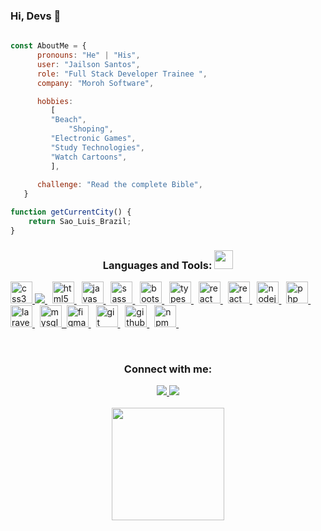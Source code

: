 ### Hi, Devs 👋

```javascript
 
const AboutMe = {
      pronouns: "He" | "His",
      user: "Jailson Santos",
      role: "Full Stack Developer Trainee ",
      company: "Moroh Software",

      hobbies: 
         [
	     "Beach",
             "Shoping",
	     "Electronic Games",
	     "Study Technologies",
	     "Watch Cartoons",
         ],
	 
      challenge: "Read the complete Bible",
   }

function getCurrentCity() {
	return Sao_Luis_Brazil;
}

 ```

<h3 align="center">Languages and Tools: <img src="https://media.giphy.com/media/WUlplcMpOCEmTGBtBW/giphy.gif" width="30"></h3>

<p> 	
<a href="https://www.w3schools.com/css/" target="_blank"> 
  <img src="https://cdn.jsdelivr.net/gh/devicons/devicon/icons/css3/css3-original.svg" alt="css3" height="35px"/>
  <img src="https://cdn.jsdelivr.net/gh/devicons/devicon/icons/sass/sass-original.svg" />
</a>&nbsp;
<a href="https://www.w3schools.com/html/" target="_blank"> 
 <img src="https://cdn.jsdelivr.net/gh/devicons/devicon/icons/html5/html5-original.svg" alt="html5" height="35px"/> 
</a>&nbsp; 
<a href="https://developer.mozilla.org/en-US/docs/Web/JavaScript" target="_blank"> 
  <img src="https://cdn.jsdelivr.net/gh/devicons/devicon/icons/javascript/javascript-original.svg" alt="javascript"  height="35px"/>
</a>&nbsp;
<a href="https://www.codecademy.com/learn/learn-sass" target="_blank"> 
  <img src="https://cdn.jsdelivr.net/gh/devicons/devicon/icons/sass/sass-original.svg" alt="sass" height="35px" />
</a>&nbsp;
<a href="https://www.codecademy.com/learn/learn-sass" target="_blank"> 
  <img src="https://cdn.jsdelivr.net/gh/devicons/devicon/icons/bootstrap/bootstrap-plain.svg" alt="bootstrap" height="35px" />
</a>&nbsp;
<a href="https://www.typescriptlang.org/" target="_blank"> 
  <img src="https://cdn.jsdelivr.net/gh/devicons/devicon/icons/typescript/typescript-original.svg" alt="typescript"  height="35px"/> 
</a>&nbsp; 
<a href="https://reactjs.org/" target="_blank"> 
  <img src="https://cdn.jsdelivr.net/gh/devicons/devicon/icons/react/react-original.svg" alt="react"  height="35px"/>
</a>&nbsp; 
<a href="https://reactnative.dev/" target="_blank"> 
  <img src="https://raw.githubusercontent.com/devicons/devicon/master/icons/reactnative/react-native-original-wordmark.svg" alt="react" height="35px"/>
</a>&nbsp; 
<a href="https://nodejs.org/en/docs/" target="_blank"> 
  <img src="https://cdn.jsdelivr.net/gh/devicons/devicon/icons/nodejs/nodejs-original.svg" alt="nodejs"  height="35px"/>
</a>&nbsp; 
<a href="https://www.php.net" target="_blank"> 
  <img src="https://cdn.jsdelivr.net/gh/devicons/devicon/icons/php/php-original.svg" alt="php"  height="35px"/>
</a>&nbsp; 
<a href="https://laravel.com/" target="_blank"> 
  <img src="https://cdn.jsdelivr.net/gh/devicons/devicon/icons/laravel/laravel-plain.svg" alt="laravel"  height="35px"/> 
</a>&nbsp; 
<a href="https://laravel.com/" target="_blank"> 	
  <img src="https://cdn.jsdelivr.net/gh/devicons/devicon/icons/mysql/mysql-original-wordmark.svg" alt="mysql"  height="35px"
</a>&nbsp;
<a href="https://www.figma.com/" target="_blank"> 
  <img src="https://cdn.jsdelivr.net/gh/devicons/devicon/icons/figma/figma-original.svg" alt="figma" height="35px" />
</a>&nbsp;
<a href="https://www.figma.com/" target="_blank"> 
  <img src="https://cdn.jsdelivr.net/gh/devicons/devicon/icons/git/git-original.svg" alt="git" height="35px" />
</a>&nbsp;
<a href="https://www.figma.com/" target="_blank"> 
  <img src="https://cdn.jsdelivr.net/gh/devicons/devicon/icons/github/github-original.svg" alt="github" height="35px" />
</a>&nbsp;
<a href="https://www.figma.com/" target="_blank"> 
  <img src="https://cdn.jsdelivr.net/gh/devicons/devicon/icons/npm/npm-original-wordmark.svg" alt="npm" height="35px" />
</a>&nbsp;
</p><br>

<h3 align="center">Connect with me:</h3>
<div align="center">  
  <a href = "mailto:jailson.ads007@gmail.com">
    <img src="https://img.shields.io/badge/Gmail-D14836?style=for-the-badge&logo=gmail&logoColor=white" target="_blank">  
  </a>
  <a href="https://www.linkedin.com/in/jailson-santos-726395104/" target="_blank">
    <img src="https://img.shields.io/badge/-LinkedIn-%230077B5?style=for-the-badge&logo=linkedin&logoColor=white" target="_blank">
  </a> 
</div>
<br>
<div align="center">
  <a href="https://github.com/JailsonSantos">
  <img height="180em" src="https://github-readme-stats.vercel.app/api/top-langs/?username=JailsonSantos&layout=compact&langs_count=7&theme=dark"/>
</div>

